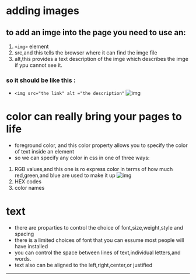 # adding images
## to add an imge into the page you need to use an:
1. `<img>` element
2. src,and this tells the browser where it can find the imge file
3. alt,this provides a text description of the imge which describes the imge if ypu cannot see it.
### so it should be like this :
* `<img src="the link" alt ="the description"`
![img](https://www.miltonmarketing.com/wp-content/uploads/2018/03/mmhtmlimgtag424243image-tag-example.jpg)
# color can really bring your pages to life
* foreground color, and this color property allows you to specify the color of text inside an element 
* so we can specify any color in css in one of three ways:
1. RGB values,and this one is ro express color in terms of how much red,green,and blue are used to make it up
![img](https://www.formsbirds.com/formhtml/a48b0ecbc6a9c3da67eb/cssbac2f42804c9404e8211cdc/bg1.png)
2. HEX codes
3. color names
# text
* there are proparties to control the choice of font,size,weight,style and spacing
* there is a limited choices of font that you can essume most people will have installed
* you can control the space between lines of text,individual letters,and words.
* text also can be aligned to the left,right,center,or justified
<hr />
